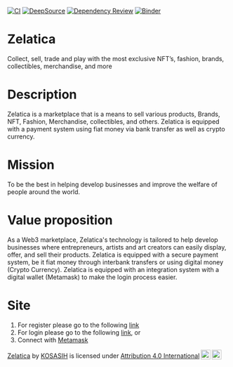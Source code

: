 [![CI](https://github.com/KOSASIH/Zelatica/actions/workflows/zelatica.yml/badge.svg)](https://github.com/KOSASIH/Zelatica/actions/workflows/zelatica.yml)
[![DeepSource](https://deepsource.io/gh/KOSASIH/Zelatica.svg/?label=active+issues&show_trend=true&token=sHafcgp0Ir7slbglZu1MhiiB)](https://deepsource.io/gh/KOSASIH/Zelatica/?ref=repository-badge)
[![Dependency Review](https://github.com/KOSASIH/Zelatica/actions/workflows/dependency-review.yml/badge.svg)](https://github.com/KOSASIH/Zelatica/actions/workflows/dependency-review.yml)
[![Binder](https://mybinder.org/badge_logo.svg)](https://mybinder.org/v2/gh/KOSASIH/Zelatica/main?labpath=Docs)

# Zelatica

Collect, sell, trade and play with the most exclusive NFT’s, fashion, brands, collectibles, merchandise, and more

# Description

Zelatica is a marketplace that is a means to sell various products, Brands, NFT, Fashion, Merchandise, collectibles, and others. Zelatica is equipped with a payment system using fiat money via bank transfer as well as crypto currency.

# Mission

To be the best in helping develop businesses and improve the welfare of people around the world.

# Value proposition

As a Web3 marketplace, Zelatica's technology is tailored to help develop businesses where entrepreneurs, artists and art creators can easily display, offer, and sell their products. Zelatica is equipped with a secure payment system, be it fiat money through interbank transfers or using digital money (Crypto Currency). Zelatica is equipped with an integration system with a digital wallet (Metamask) to make the login process easier.

# Site

1. For register please go to the following [link](https://zelatica.54nft.io/register)
2. For login please go to the following [link](https://zelatica.54nft.io/login), or
3. Connect with [Metamask](https://metamask.io/download/)

<p xmlns:cc="http://creativecommons.org/ns#" xmlns:dct="http://purl.org/dc/terms/"><a property="dct:title" rel="cc:attributionURL" href="https://github.com/KOSASIH/Zelatica">Zelatica</a> by <a rel="cc:attributionURL dct:creator" property="cc:attributionName" href="https://github.com/KOSASIH">KOSASIH</a> is licensed under <a href="http://creativecommons.org/licenses/by/4.0/?ref=chooser-v1" target="_blank" rel="license noopener noreferrer" style="display:inline-block;">Attribution 4.0 International<img style="height:22px!important;margin-left:3px;vertical-align:text-bottom;" src="https://mirrors.creativecommons.org/presskit/icons/cc.svg?ref=chooser-v1"><img style="height:22px!important;margin-left:3px;vertical-align:text-bottom;" src="https://mirrors.creativecommons.org/presskit/icons/by.svg?ref=chooser-v1"></a></p>
